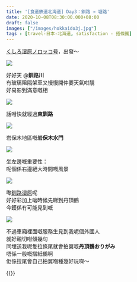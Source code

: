 ```yaml
---
title: '[食道鉄道北海道] Day3：釧路 → 塘路'
date: 2020-10-08T08:30:00.000+08:00
draft: false
images: ["/images/hokkaido3j.jpg"]
tags : [travel-日本-北海道, satisfaction - 搭條鐵]
---
```


[くしろ湿原ノロッコ号](https://hidie.net/hokkaido3h/)，出發～  

![](/images/hokkaido3j1.jpg)

好好天 @**釧路川**  
冇玻璃阻隔架車又慢慢開仲要天氣咁靚  
好易影到滿意嘅相  

![](/images/hokkaido3j2.jpg)

話咁快就經過**東釧路**  

![](/images/hokkaido3j3.jpg)

岩保木地區嘅**岩保木水門**  

![](/images/hokkaido3j4.jpg)

坐左邊嘅重要性：  
呢個係右邊絕大時間嘅風景  

![](/images/hokkaido3j5.jpg)

嚟[釧路湿原](https://hidie.net/hokkaido3k/)呢  
好好彩加上啱時候先睇到丹頂鶴  
今鑊係冇可能見到嘅  

![](/images/hokkaido3j.jpg)

不過車廂裡面嘅服務生見到我呢個外國人  
就好親切咁傾幾句  
同埋送我呢隻拉條尾就會拍翼嘅**丹頂鶴おりがみ**  
唔係一般嘅摺紙鶴啊    
佢係拉尾會自己拍翼嗰種幾好玩㗎～  

  
{{<hokkaido>}}
